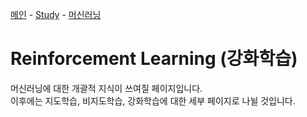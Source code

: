 [메인](/README.md) - [Study](/Study/README.md) - [머신러닝](/Study/MachineLearning/README.md)
# Reinforcement Learning (강화학습)

머신러닝에 대한 개괄적 지식이 쓰여질 페이지입니다.  
이후에는 지도학습, 비지도학습, 강화학습에 대한 세부 페이지로 나뉠 것입니다.

